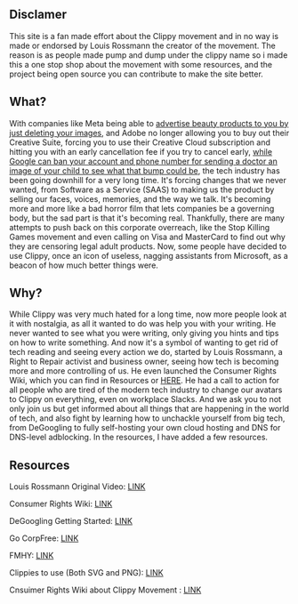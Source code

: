 ## Disclamer
This site is a fan made effort about the Clippy movement and in no way is made or endorsed by Louis Rossmann the creator of the movement. The reason is as people made pump and dump under the clippy name so i made this a one stop shop about the movement with some resources, and the project being open source you can contribute to make the site better. 

## What?
With companies like Meta being able to [advertise beauty products to you by just deleting your images](https://futurism.com/facebook-beauty-targeted-ads), and Adobe no longer allowing you to buy out their Creative Suite, forcing you to use their Creative Cloud subscription and hitting you with an early cancellation fee if you try to cancel early, [while Google can ban your account and phone number for sending a doctor an image of your child to see what that bump could be](https://www.techspot.com/news/95729-google-refuses-reinstate-account-man-after-flagged-medical.html), the tech industry has been going downhill for a very long time. It's forcing changes that we never wanted, from Software as a Service (SAAS) to making us the product by selling our faces, voices, memories, and the way we talk. It's becoming more and more like a bad horror film that lets companies be a governing body, but the sad part is that it's becoming real. Thankfully, there are many attempts to push back on this corporate overreach, like the Stop Killing Games movement and even calling on Visa and MasterCard to find out why they are censoring legal adult products. Now, some people have decided to use Clippy, once an icon of useless, nagging assistants from Microsoft, as a beacon of how much better things were.

## Why?
While Clippy was very much hated for a long time, now more people look at it with nostalgia, as all it wanted to do was help you with your writing. He never wanted to see what you were writing, only giving you hints and tips on how to write something. And now it's a symbol of wanting to get rid of tech reading and seeing every action we do, started by Louis Rossmann, a Right to Repair activist and business owner, seeing how tech is becoming more and more controlling of us. He even launched the Consumer Rights Wiki, which you can find in Resources or [HERE](https://consumerrights.wiki/). He had a call to action for all people who are tired of the modern tech industry to change our avatars to Clippy on everything, even on workplace Slacks. And we ask you to not only join us but get informed about all things that are happening in the world of tech, and also fight by learning how to unchackle yourself from big tech, from DeGoogling to fully self-hosting your own cloud hosting and DNS for DNS-level adblocking. In the resources, I have added a few resources.

## Resources

Louis Rossmann Original Video: [LINK](https://www.youtube.com/watch?v=2_Dtmpe9qaQ)

Consumer Rights Wiki: [LINK](https://consumerrights.wiki/)

DeGoogling Getting Started: [LINK](https://www.reddit.com/r/degoogle/comments/bsa6al/getting_started_why_you_should_degoogle/)

Go CorpFree: [LINK](https://www.reddit.com/r/CorpFree/comments/byxmd1/getting_started_why_you_should_go_corpfree/)

FMHY: [LINK](https://fmhy.pages.dev/)

Clippies to use (Both SVG and PNG): [LINK](https://github.com/Wingzzzzy/clippyprofilepic/tree/main/clippy)

Cnsuimer Rights Wiki about Clippy Movement : [LINK](consumerrights.wiki/Clippy_Campaign)
